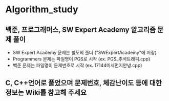 # Algorithm_study

## 백준, 프로그래머스, SW Expert Academy 알고리즘 문제 풀이

* SW Expert Academy 문제는 별도의 폴더 ("SWExpertAcademy"에 저장)
* Programmers 문제는 파일명이 PGS로 시작 (ex. PGS_추석트래픽.cpp)
* 백준 문제는 파일명이 문제번호로 시작 (ex. 17144미세먼지안녕.cpp)

## C, C++언어로 풀었으며 문제번호, 체감난이도 등에 대한 정보는 Wiki를 참고해 주세요 ##

